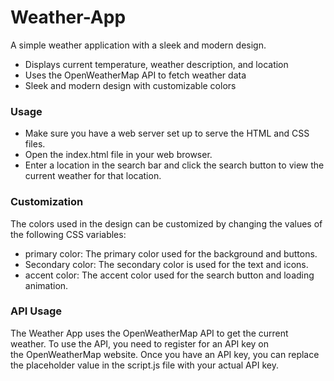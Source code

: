 # Weather-App
A simple weather application with a sleek and modern design.
* Displays current temperature, weather description, and location
* Uses the OpenWeatherMap API to fetch weather data
* Sleek and modern design with customizable colors
### Usage
* Make sure you have a web server set up to serve the HTML and CSS files.
* Open the index.html file in your web browser.
* Enter a location in the search bar and click the search button to view the current weather for that location.
### Customization
The colors used in the design can be customized by changing the values of the following CSS variables:
* primary color: The primary color used for the background and buttons.
* Secondary color: The secondary color is used for the text and icons.
* accent color: The accent color used for the search button and loading animation.
### API Usage 
The Weather App uses the OpenWeatherMap API to get the current weather. To use the API, you need to register for an API key on the OpenWeatherMap website. Once you have an API key, you can replace the placeholder value in the script.js file with your actual API key.
